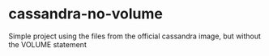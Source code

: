 # cassandra-no-volume
Simple project using the files from the official cassandra image, but without the VOLUME statement
